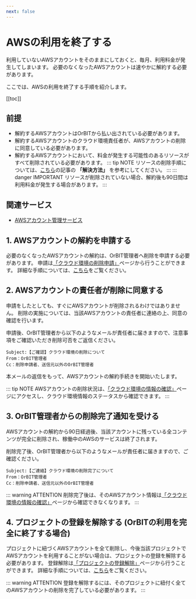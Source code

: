 ```yaml
---
next: false
---
```


# AWSの利用を終了する

利用していないAWSアカウントをそのままにしておくと、毎月、利用料金が発生してしまいます。
必要のなくなったAWSアカウントは速やかに解約する必要があります。

ここでは、AWSの利用を終了する手順を紹介します。

[[toc]]

## 前提
- 解約するAWSアカウントはOrBITから払い出されている必要があります。
- 解約するAWSアカウントのクラウド環境責任者が、AWSアカウントの削除に同意している必要があります。
- 解約するAWSアカウントにおいて、料金が発生する可能性のあるリソースがすべて削除されている必要があります。
  ::: tip NOTE
  リソースの削除手順については、[こちら](https://aws.amazon.com/jp/premiumsupport/knowledge-center/close-aws-account/)の記事の **「解決方法」** を参考にしてください。
  :::
  ::: danger IMPORTANT
  リソースが削除されていない場合、解約後も90日間は利用料金が発生する場合があります。
  :::

## 関連サービス
- [AWSアカウント管理サービス](/guide/aws/service/account-management.html)

## 1. AWSアカウントの解約を申請する
必要のなくなったAWSアカウントの解約は、OrBIT管理者へ削除を申請する必要があります。
申請は[「クラウド環境の削除申請」](/request/delete-account.html)ページから行うことができます。
詳細な手順については、[こちら](/request/manual/delete-account.html)をご覧ください。

## 2. AWSアカウントの責任者が削除に同意する
申請をしたとしても、すぐにAWSアカウントが削除されるわけではありません。
削除の実施については、当該AWSアカウントの責任者に連絡の上、同意の確認を行います。

申請後、OrBIT管理者から以下のようなメールが責任者に届きますので、注意事項をご確認いただき削除可否をご返信ください。
```
Subject:【ご確認】クラウド環境の削除について
From：OrBIT管理者
Cc：削除申請者、送信元以外のOrBIT管理者
```

本メールの返信をもって、AWSアカウントの解約手続きを開始いたします。


::: tip NOTE
AWSアカウントの削除状況は、[「クラウド環境の情報の確認」](/request/get-account.html)ページにアクセスし、クラウド環境情報のステータスから確認できます。
:::

## 3. OrBIT管理者からの削除完了通知を受ける
AWSアカウントの解約から90日経過後、当該アカウントに残っている全コンテンツが完全に削除され、稼働中のAWSのサービスは終了されます。

削除完了後、OrBIT管理者から以下のようなメールが責任者に届きますので、ご確認ください。
```
Subject:【ご連絡】クラウド環境の削除完了について
From：OrBIT管理者
Cc：削除申請者、送信元以外のOrBIT管理者
```
::: warning ATTENTION
削除完了後は、そのAWSアカウント情報は[「クラウド環境の情報の確認」](/request/get-account.html)ページから確認できなくなります。
:::

## 4. プロジェクトの登録を解除する (OrBITの利用を完全に終了する場合)
プロジェクトに紐づくAWSアカウントを全て削除し、今後当該プロジェクトでAWSアカウントを利用することがない場合は、プロジェクトの登録を解除する必要があります。
登録解除は[「プロジェクトの登録解除」](/request/delete-project.html)ページから行うことができます。
詳細な手順については、[こちら](/request/manual/delete-project.html)をご覧ください。

::: warning ATTENTION
登録を解除するには、そのプロジェクトに紐付く全てのAWSアカウントの削除を完了している必要があります。
:::
